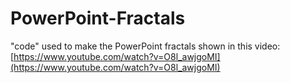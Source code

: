 # PowerPoint-Fractals
"code" used to make the PowerPoint fractals shown in this video:
[https://www.youtube.com/watch?v=O8l_awjgoMI](https://www.youtube.com/watch?v=O8l_awjgoMI)
